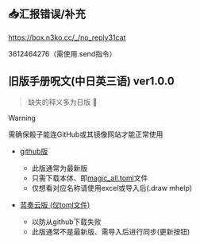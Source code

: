 ## :inbox_tray:汇报错误/补充

https://box.n3ko.cc/_/no_reply31cat

3612464276（需使用.send指令）

## 旧版手册呪文(中日英三语) ver1.0.0

> 缺失的释义多为日版 :smiling_face_with_tear:

> [!WARNING]
> 需确保骰子能连GitHub或其镜像网站才能正常使用

- [github版](https://github.com/errrr-er/alll/tree/main/magic/CJE)
    - 此版通常为最新版
    - 只需下载本体、即[magic_all.toml](https://github.com/errrr-er/alll/blob/main/magic/CJE/magic_all.toml)文件
    - 仅想看对应名称请使用excel或导入后(.draw mhelp)

- [蓝奏云版 (仅toml文件)](https://wwye.lanzoup.com/iohw92ihoikf)
    - 以防从github下载失败
    - 此版通常不是最新版、需导入后进行同步(更新按钮)